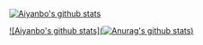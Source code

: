 [![Aiyanbo's github stats](https://github-profile-trophy.vercel.app/?username=aiyanbo&margin-w=25)](https://github.com/aiyanbo)

[![Aiyanbo's github stats](![Anurag's github stats](https://github-readme-stats.vercel.app/api?username=aiyanbo&bg_color=30,e96443,904e95&title_color=fff&text_color=fff))](https://github.com/aiyanbo)
